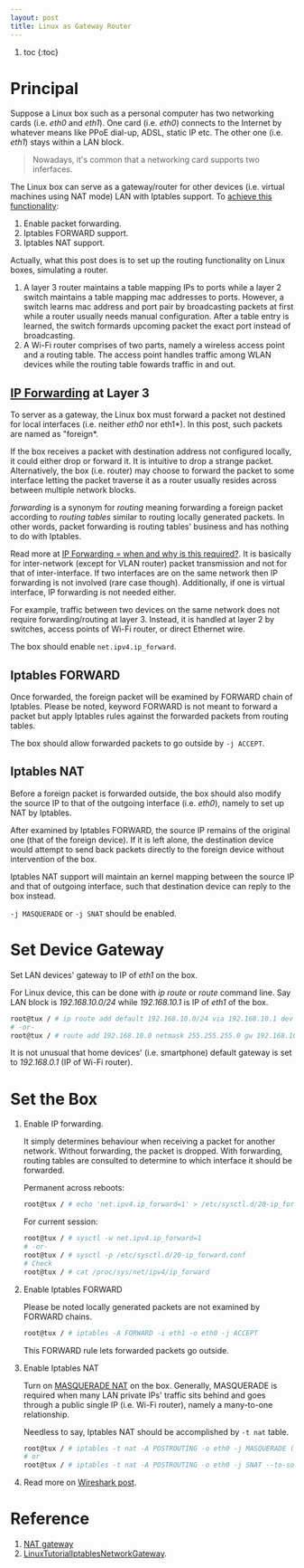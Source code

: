 ```yaml
---
layout: post
title: Linux as Gateway Router
---
```


1. toc
{:toc}

# Principal

Suppose a Linux box such as a personal computer has two networking cards (i.e. *eth0* and *eth1*). One card (i.e. *eth0*) connects to the Internet by whatever means like PPoE dial-up, ADSL, static IP etc. The other one (i.e. *eth1*) stays within a LAN block.

>Nowadays, it's common that a networking card supports two inferfaces.

The Linux box can serve as a gateway/router for other devices (i.e. virtual machines using NAT mode) LAN with Iptables support. To [achieve this functionality](https://serverfault.com/a/431607):

1. Enable packet forwarding.
2. Iptables FORWARD support.
3. Iptables NAT support.

Actually, what this post does is to set up the routing functionality on Linux boxes, simulating a router.

1. A layer 3 router maintains a table mapping IPs to ports while a layer 2 switch maintains a table mapping mac addresses to ports. However, a switch learns mac address and port pair by broadcasting packets at first while a router usually needs manual configuration. After a table entry is learned, the switch formards upcoming packet the exact port instead of broadcasting.
2. A Wi-Fi router comprises of two parts, namely a wireless access point and a routing table. The access point handles traffic among WLAN devices while the routing table fowards traffic in and out.

## [IP Forwarding](https://unix.stackexchange.com/a/14058) at Layer 3

To server as a gateway, the Linux box must forward a packet not destined for local interfaces (i.e. neither *eth0* nor eth1*). In this post, such packets are named as "foreign*.

If the box receives a packet with destination address not configured locally, it could either drop or forward it. It is intuitive to drop a strange packet. Alternatively, the box (i.e. router) may choose to forward the packet to some interface letting the packet traverse it as a router usually resides across between multiple network blocks.

*forwarding* is a synonym for *routing* meaning forwarding a foreign packet according to *routing tables* similar to routing locally generated packets. In other words, packet forwarding is routing tables' business and has nothing to do with Iptables.

Read more at [IP Forwarding = when and why is this required?](https://serverfault.com/q/248841). It is basically for inter-network (except for VLAN router) packet transmission and not for that of inter-interface. If two interfaces are on the same network then IP forwarding is not involved (rare case though). Additionally, if one is virtual interface, IP forwarding is not needed either.

For example, traffic between two devices on the same network does not require forwarding/routing at layer 3. Instead, it is handled at layer 2 by switches, access points of Wi-Fi router, or direct Ethernet wire.

The box should enable `net.ipv4.ip_forward`.

## Iptables FORWARD

Once forwarded, the foreign packet will be examined by FORWARD chain of Iptables. Please be noted, keyword FORWARD is not meant to forward a packet but apply Iptables rules against the forwarded packets from routing tables.

The box should allow forwarded packets to go outside by `-j ACCEPT`.

## Iptables NAT

Before a foreign packet is forwarded outside, the box should also modify the source IP to that of the outgoing interface (i.e. *eth0*), namely to set up NAT by Iptables.

After examined by Iptables FORWARD, the source IP remains of the original one (that of the foreign device). If it is left alone, the destination device would attempt to send back packets directly to the foreign device without intervention of the box.

Iptables NAT support will maintain an kernel mapping between the source IP and that of outgoing interface, such that destination device can reply to the box instead.

`-j MASQUERADE` or `-j SNAT` should be enabled.

# Set Device Gateway

Set LAN devices' gateway to IP of *eth1* on the box.

For Linux device, this can be done with *ip route* or *route* command line. Say LAN block is *192.168.10.0/24* while *192.168.10.1* is IP of *eth1* of the box.

```bash
root@tux / # ip route add default 192.168.10.0/24 via 192.168.10.1 dev eth1
# -or-
root@tux / # route add 192.168.10.0 netmask 255.255.255.0 gw 192.168.10.1 dev eth1
```

It is not unusual that home devices' (i.e. smartphone) default gateway is set to *192.168.0.1* (IP of Wi-Fi router).

# Set the Box

1. Enable IP forwarding.

   It simply determines behaviour when receiving a packet for another network. Without forwarding, the packet is dropped. With forwarding, routing tables are consulted to determine to which interface it should be forwarded.

   Permanent across reboots:

   ```bash
   root@tux / # echo 'net.ipv4.ip_forward=1' > /etc/sysctl.d/20-ip_forward.conf
   ```

   For current session:

   ```bash
   root@tux / # sysctl -w net.ipv4.ip_forward=1
   # -or-
   root@tux / # sysctl -p /etc/sysctl.d/20-ip_forward.conf
   # Check
   root@tux / # cat /proc/sys/net/ipv4/ip_forward
   ```

2. Enable Iptables FORWARD

   Please be noted locally generated packets are not examined by FORWARD chains.

   ```bash
   root@tux / # iptables -A FORWARD -i eth1 -o eth0 -j ACCEPT
   ```

   This FORWARD rule lets forwarded packets go outside.
3. Enable Iptables NAT

   Turn on [MASQUERADE NAT](http://www.tldp.org/HOWTO/IP-Masquerade-HOWTO/index.html) on the box. Generally, MASQUERADE is required when many LAN private IPs' traffic sits behind and goes through a public single IP (i.e. Wi-Fi router), namely a many-to-one relationship.

   Needless to say, Iptables NAT should be accomplished by `-t nat` table.
   
   ```bash
   root@tux / # iptables -t nat -A POSTROUTING -o eth0 -j MASQUERADE (poor NAT)
   # or
   root@tux / # iptables -t nat -A POSTROUTING -o eth0 -j SNAT --to-source <IP of eth0> (better NAT)
   ```

4. Read more on [Wireshark post](/2017/12/12/wireshark/).

# Reference

1. [NAT gateway](http://how-to.wikia.com/wiki/How_to_set_up_a_NAT_router_on_a_Linux-based_computer)
2. [LinuxTutorialIptablesNetworkGateway](http://www.yolinux.com/TUTORIALS/LinuxTutorialIptablesNetworkGateway.html).
